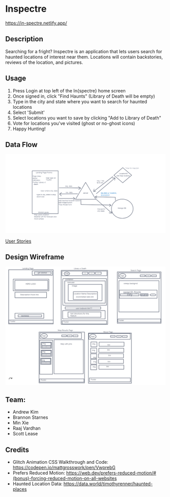 # Inspectre

https://in-spectre.netlify.app/

## Description

Searching for a fright? Inspectre is an application that lets users search for haunted locations of interest near them. Locations will contain backstories, reviews of the location, and pictures.

## Usage

1. Press Login at top left of the In{spectre} home screen
2. Once signed in, click "Find Haunts" (Library of Death will be empty)
3. Type in the city and state where you want to search for haunted locations
4. Select 'Submit'
5. Select locations you want to save by clicking "Add to Library of Death"
6. Vote for locations you've visited (ghost or no-ghost icons) 
7. Happy Hunting!

## Data Flow

<img src = './src/images/Inspecter.png'>

<a href = 'https://trello.com/b/RzdRKIEg/inspectre-project-board'>User Stories</a>

## Design Wireframe

<img src= './src/images/InspectreWireFrame.jpg'>

## Team:

- Andrew Kim
- Brannon Starnes
- Min Xie
- Raaj Vardhan
- Scott Lease

## Credits

- Glitch Animation CSS Walkthrough and Code: https://codepen.io/mattgrosswork/pen/VwprebG
- Prefers Reduced Motion: https://web.dev/prefers-reduced-motion/#(bonus)-forcing-reduced-motion-on-all-websites
- Haunted Location Data: https://data.world/timothyrenner/haunted-places
